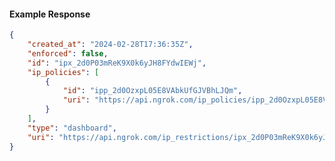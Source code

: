 <!-- Code generated for API Clients. DO NOT EDIT. -->

#### Example Response

```json
{
	"created_at": "2024-02-28T17:36:35Z",
	"enforced": false,
	"id": "ipx_2d0P03mReK9X0k6yJH8FYdwIEWj",
	"ip_policies": [
		{
			"id": "ipp_2d0OzxpL05E8VAbkUfGJVBhLJQm",
			"uri": "https://api.ngrok.com/ip_policies/ipp_2d0OzxpL05E8VAbkUfGJVBhLJQm"
		}
	],
	"type": "dashboard",
	"uri": "https://api.ngrok.com/ip_restrictions/ipx_2d0P03mReK9X0k6yJH8FYdwIEWj"
}
```
